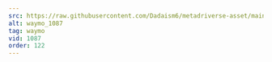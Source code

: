 ```yaml
---
src: https://raw.githubusercontent.com/Dadaism6/metadriverse-asset/main/script-waymo-output-newcompressed/waymo_1087.mp4
alt: waymo_1087
tag: waymo
vid: 1087
order: 122
---
```

